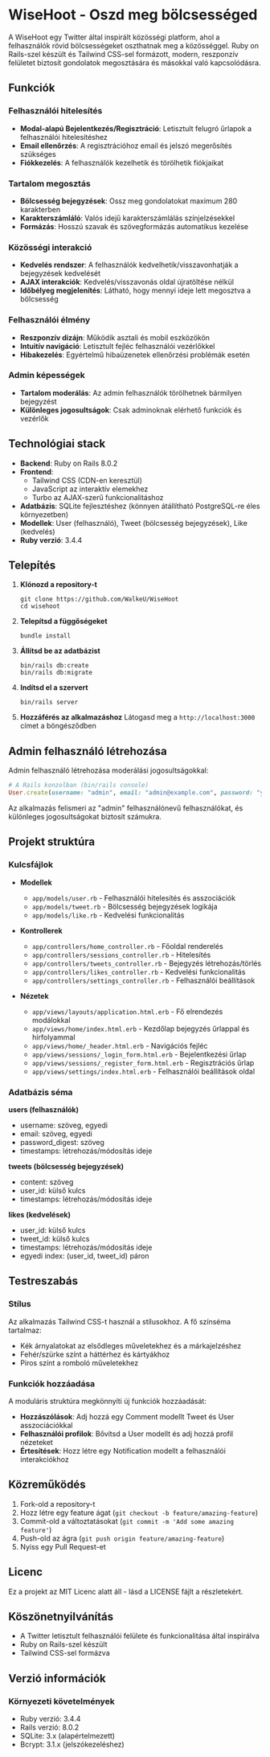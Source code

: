 # WiseHoot - Oszd meg bölcsességed

A WiseHoot egy Twitter által inspirált közösségi platform, ahol a felhasználók rövid bölcsességeket oszthatnak meg a közösséggel. Ruby on Rails-szel készült és Tailwind CSS-sel formázott, modern, reszponzív felületet biztosít gondolatok megosztására és másokkal való kapcsolódásra.

## Funkciók

### Felhasználói hitelesítés

- **Modal-alapú Bejelentkezés/Regisztráció**: Letisztult felugró űrlapok a felhasználói hitelesítéshez
- **Email ellenőrzés**: A regisztrációhoz email és jelszó megerősítés szükséges
- **Fiókkezelés**: A felhasználók kezelhetik és törölhetik fiókjaikat

### Tartalom megosztás

- **Bölcsesség bejegyzések**: Ossz meg gondolatokat maximum 280 karakterben
- **Karakterszámláló**: Valós idejű karakterszámlálás színjelzésekkel
- **Formázás**: Hosszú szavak és szövegformázás automatikus kezelése

### Közösségi interakció

- **Kedvelés rendszer**: A felhasználók kedvelhetik/visszavonhatják a bejegyzések kedvelését
- **AJAX interakciók**: Kedvelés/visszavonás oldal újratöltése nélkül
- **Időbélyeg megjelenítés**: Látható, hogy mennyi ideje lett megosztva a bölcsesség

### Felhasználói élmény

- **Reszponzív dizájn**: Működik asztali és mobil eszközökön
- **Intuitív navigáció**: Letisztult fejléc felhasználói vezérlőkkel
- **Hibakezelés**: Egyértelmű hibaüzenetek ellenőrzési problémák esetén

### Admin képességek

- **Tartalom moderálás**: Az admin felhasználók törölhetnek bármilyen bejegyzést
- **Különleges jogosultságok**: Csak adminoknak elérhető funkciók és vezérlők

## Technológiai stack

- **Backend**: Ruby on Rails 8.0.2
- **Frontend**:
  - Tailwind CSS (CDN-en keresztül)
  - JavaScript az interaktív elemekhez
  - Turbo az AJAX-szerű funkcionalitáshoz
- **Adatbázis**: SQLite fejlesztéshez (könnyen átállítható PostgreSQL-re éles környezetben)
- **Modellek**: User (felhasználó), Tweet (bölcsesség bejegyzések), Like (kedvelés)
- **Ruby verzió**: 3.4.4

## Telepítés

1. **Klónozd a repository-t**

   ```
   git clone https://github.com/WalkeU/WiseHoot
   cd wisehoot
   ```

2. **Telepítsd a függőségeket**

   ```
   bundle install
   ```

3. **Állítsd be az adatbázist**

   ```
   bin/rails db:create
   bin/rails db:migrate
   ```

4. **Indítsd el a szervert**

   ```
   bin/rails server
   ```

5. **Hozzáférés az alkalmazáshoz**
   Látogasd meg a `http://localhost:3000` címet a böngésződben

## Admin felhasználó létrehozása

Admin felhasználó létrehozása moderálási jogosultságokkal:

```ruby
# A Rails konzolban (bin/rails console)
User.create(username: "admin", email: "admin@example.com", password: "your_password", password_confirmation: "your_password")
```

Az alkalmazás felismeri az "admin" felhasználónevű felhasználókat, és különleges jogosultságokat biztosít számukra.

## Projekt struktúra

### Kulcsfájlok

- **Modellek**

  - `app/models/user.rb` - Felhasználói hitelesítés és asszociációk
  - `app/models/tweet.rb` - Bölcsesség bejegyzések logikája
  - `app/models/like.rb` - Kedvelési funkcionalitás

- **Kontrollerek**

  - `app/controllers/home_controller.rb` - Főoldal renderelés
  - `app/controllers/sessions_controller.rb` - Hitelesítés
  - `app/controllers/tweets_controller.rb` - Bejegyzés létrehozás/törlés
  - `app/controllers/likes_controller.rb` - Kedvelési funkcionalitás
  - `app/controllers/settings_controller.rb` - Felhasználói beállítások

- **Nézetek**
  - `app/views/layouts/application.html.erb` - Fő elrendezés modálokkal
  - `app/views/home/index.html.erb` - Kezdőlap bejegyzés űrlappal és hírfolyammal
  - `app/views/home/_header.html.erb` - Navigációs fejléc
  - `app/views/sessions/_login_form.html.erb` - Bejelentkezési űrlap
  - `app/views/sessions/_register_form.html.erb` - Regisztrációs űrlap
  - `app/views/settings/index.html.erb` - Felhasználói beállítások oldal

### Adatbázis séma

**users (felhasználók)**

- username: szöveg, egyedi
- email: szöveg, egyedi
- password_digest: szöveg
- timestamps: létrehozás/módosítás ideje

**tweets (bölcsesség bejegyzések)**

- content: szöveg
- user_id: külső kulcs
- timestamps: létrehozás/módosítás ideje

**likes (kedvelések)**

- user_id: külső kulcs
- tweet_id: külső kulcs
- timestamps: létrehozás/módosítás ideje
- egyedi index: (user_id, tweet_id) páron

## Testreszabás

### Stílus

Az alkalmazás Tailwind CSS-t használ a stílusokhoz. A fő színséma tartalmaz:

- Kék árnyalatokat az elsődleges műveletekhez és a márkajelzéshez
- Fehér/szürke színt a háttérhez és kártyákhoz
- Piros színt a romboló műveletekhez

### Funkciók hozzáadása

A moduláris struktúra megkönnyíti új funkciók hozzáadását:

- **Hozzászólások**: Adj hozzá egy Comment modellt Tweet és User asszociációkkal
- **Felhasználói profilok**: Bővítsd a User modellt és adj hozzá profil nézeteket
- **Értesítések**: Hozz létre egy Notification modellt a felhasználói interakciókhoz

## Közreműködés

1. Fork-old a repository-t
2. Hozz létre egy feature ágat (`git checkout -b feature/amazing-feature`)
3. Commit-old a változtatásokat (`git commit -m 'Add some amazing feature'`)
4. Push-old az ágra (`git push origin feature/amazing-feature`)
5. Nyiss egy Pull Request-et

## Licenc

Ez a projekt az MIT Licenc alatt áll - lásd a LICENSE fájlt a részletekért.

## Köszönetnyilvánítás

- A Twitter letisztult felhasználói felülete és funkcionalitása által inspirálva
- Ruby on Rails-szel készült
- Tailwind CSS-sel formázva

## Verzió információk

### Környezeti követelmények

- Ruby verzió: 3.4.4
- Rails verzió: 8.0.2
- SQLite: 3.x (alapértelmezett)
- Bcrypt: 3.1.x (jelszókezeléshez)
